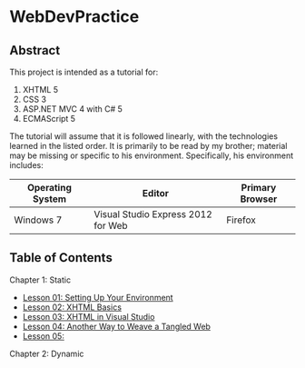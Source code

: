 WebDevPractice
==============

Abstract
--------

This project is intended as a tutorial for:

1. XHTML 5
2. CSS 3
3. ASP.NET MVC 4 with C# 5
4. ECMAScript 5

The tutorial will assume that it is followed linearly, with the technologies learned in the listed order. It is primarily to be read by my brother; material may be missing or specific to his environment. Specifically, his environment includes:

| Operating System | Editor                             | Primary Browser |
|------------------|------------------------------------|-----------------|
| Windows 7        | Visual Studio Express 2012 for Web | Firefox         |

Table of Contents
-----------------

Chapter 1: Static
* [Lesson 01: Setting Up Your Environment](01.md)
* [Lesson 02: XHTML Basics](02.md)
* [Lesson 03: XHTML in Visual Studio](03.md)
* [Lesson 04: Another Way to Weave a Tangled Web](04.md)
* [Lesson 05: ](05.md)


Chapter 2: Dynamic
